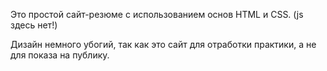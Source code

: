 Это простой сайт-резюме с использованием основ HTML и CSS. (js здесь нет!)

Дизайн немного убогий, так как это сайт для отработки практики, а не для показа на публику.
